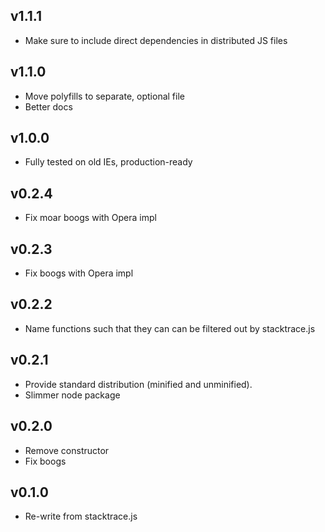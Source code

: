 ## v1.1.1
* Make sure to include direct dependencies in distributed JS files

## v1.1.0
* Move polyfills to separate, optional file
* Better docs

## v1.0.0
* Fully tested on old IEs, production-ready

## v0.2.4
* Fix moar boogs with Opera impl

## v0.2.3
* Fix boogs with Opera impl

## v0.2.2
* Name functions such that they can can be filtered out by stacktrace.js

## v0.2.1
* Provide standard distribution (minified and unminified).
* Slimmer node package

## v0.2.0
* Remove constructor
* Fix boogs

## v0.1.0
* Re-write from stacktrace.js

